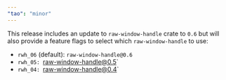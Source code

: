 ```yaml
---
"tao": "minor"
---
```


This release includes an update to `raw-window-handle` crate to `0.6` but will also provide a feature flags to select which `raw-window-handle` to use:

- `rwh_06` (default): `raw-window-handle@0.6`
- `rwh_05: `raw-window-handle@0.5`
- `rwh_04: `raw-window-handle@0.4`
